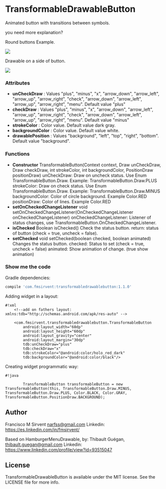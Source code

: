 TransformableDrawableButton
=================

Animated button with transitions between symbols.

you need more explanation?

Round buttons Example.

![](https://raw.githubusercontent.com/Narfss/TransformableDrawableButton/master/draw_round_buttons_example.gif)

Drawable on a side of button.

![](https://raw.githubusercontent.com/Narfss/TransformableDrawableButton/master/draw_sides_buttons_example.gif)


### Attributes ###
* **unCheckDraw** : Values "plus", "minus", "x", "arrow_down", "arrow_left", "arrow_up", "arrow_right", "check", "arrow_down", "arrow_left", "arrow_up", "arrow_right", "menu". Default value "plus"
* **checkDraw** : Values "plus", "minus", "x", "arrow_down", "arrow_left", "arrow_up", "arrow_right", "check", "arrow_down", "arrow_left", "arrow_up", "arrow_right", "menu". Default value "minus"
* **strokeColor** : Color value. Default value dark gray.
* **backgroundColor** : Color value. Default value white.
* **drawablePosition** : Values "background", "left", "top", "right", "bottom". Default value "background".

### Functions ###
* **Constructor** TransformableButton(Context context, Draw unCheckDraw, Draw checkDraw, int strokeColor, int backgroundColor, PositionDraw positionDraw)
    unCheckDraw: Draw on uncheck status. Use Enum TransformableButton.Draw. Example: TransformableButton.Draw.PLUS
    strokeColor: Draw on check status. Use Enum TransformableButton.Draw. Example: TransformableButton.Draw.MINUS
    backgroundColor: Color of circle background. Example Color.RED
    positionDraw: Color of lines. Example Color.RED
* **setOnCheckedChangeListener** void setOnCheckedChangeListener(OnCheckedChangeListener onCheckedChangeListener)
    onCheckedChangeListener: Listener of status changes, use TransformableButton.OnCheckedChangeListener.
* **isChecked** Boolean isChecked()
    Check the status button.
    return: status of button (check = true, uncheck = false).
* **setChecked** void setChecked(boolean checked, boolean animated)
    Changes the status button.
    checked: Status to set (check = true, uncheck = false)
    animated: Show animation of change. (true show animation)

### Show me the code ###

Gradle dependencies:

```groovy
compile 'com.fmsirvent:transformabledrawablebutton:1.1.0'
```

Adding widget in a layout:


```
#!xml
    <!--add on fathers layout: xmlns:tdb="http://schemas.android.com/apk/res-auto" -->

    <com.fmsirvent.transformabledrawablebutton.TransformableButton
        android:layout_width="60dp"
        android:layout_height="60dp"
        android:layout_gravity="center"
        android:layout_margin="30dp"
        tdb:unCheckDraw="plus"
        tdb:checkDraw="x"
        tdb:strokeColor="@android:color/holo_red_dark"
        tdb:backgroundColor="@android:color/black"/>

```

Creating widget programmatic way:

```
#!java

        TransformableButton transformableButton = new TransformableButton(this, TransformableButton.Draw.MINUS, TransformableButton.Draw.PLUS, Color.BLACK, Color.GRAY, TransformableButton.PositionDraw.BACKGROUND);

```

## Author

Francisco M Sirvent narfss@gmail.com
Linkedin: https://es.linkedin.com/in/fmsirvent/


Based on HamburgerMenuDrawable, by:
Thibault Guégan, thibault.guegan@gmail.com
Linkedin: https://www.linkedin.com/profile/view?id=93515047

## License

TransformableDrawableButton is available under the MIT license. See the LICENSE file for more info.
